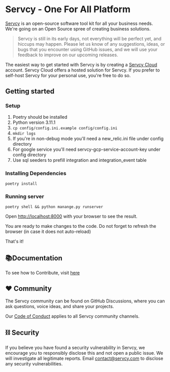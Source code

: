 # Servcy - One For All Platform

[Servcy](https://servcy.com) is an open-source software tool kit for all your business needs. We're going on an Open Source spree of creating business solutions.

> Servcy is still in its early days, not everything will be perfect yet, and hiccups may happen. Please let us know of any suggestions, ideas, or bugs that you encounter using GitHub issues, and we will use your feedback to improve on our upcoming releases.

The easiest way to get started with Servcy is by creating a [Servcy Cloud](https://web.servcy.com) account. Servcy Cloud offers a hosted solution for Servcy. If you prefer to self-host Servcy for your personal use, you're free to do so.

## Getting started

### Setup

1. Poetry should be installed
2. Python version 3.11.1
3. `cp config/config.ini.example config/config.ini`
4. `mkdir logs`
5. If you're in non-debug mode you'll need a new_relic.ini file under config directory
6. For google service you'll need servcy-gcp-service-account-key under config directory
7. Use sql seeders to prefill integration and integration_event table

### Installing Dependencies

```
poetry install
```

### Running server

```
poetry shell && python manange.py runserver
```

Open [http://localhost:8000](http://localhost:8000) with your browser to see the result.

You are ready to make changes to the code. Do not forget to refresh the browser (in case it does not auto-reload)

That's it!

## 📚Documentation

To see how to Contribute, visit [here](/CONTRIBUTING.md)

## ❤️ Community

The Servcy community can be found on GitHub Discussions, where you can ask questions, voice ideas, and share your projects.

Our [Code of Conduct](./CODE_OF_CONDUCT.md) applies to all Servcy community channels.

## ⛓️ Security

If you believe you have found a security vulnerability in Servcy, we encourage you to responsibly disclose this and not open a public issue. We will investigate all legitimate reports. Email [contact@servcy.com](mailto:contact@servcy.com) to disclose any security vulnerabilities.
